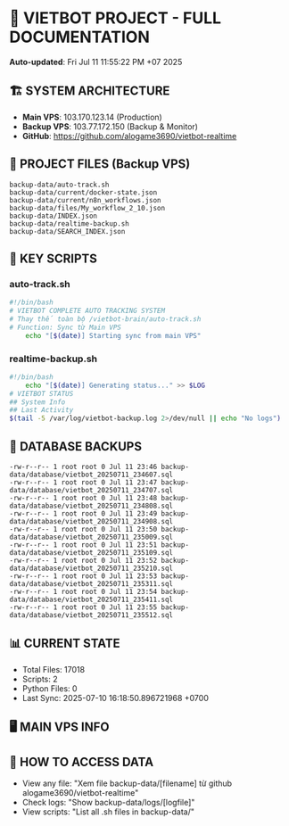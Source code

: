 # 🤖 VIETBOT PROJECT - FULL DOCUMENTATION
**Auto-updated**: Fri Jul 11 11:55:22 PM +07 2025

## 🏗️ SYSTEM ARCHITECTURE
- **Main VPS**: 103.170.123.14 (Production)
- **Backup VPS**: 103.77.172.150 (Backup & Monitor)
- **GitHub**: https://github.com/alogame3690/vietbot-realtime

## 📁 PROJECT FILES (Backup VPS)
```
backup-data/auto-track.sh
backup-data/current/docker-state.json
backup-data/current/n8n_workflows.json
backup-data/files/My_workflow_2_10.json
backup-data/INDEX.json
backup-data/realtime-backup.sh
backup-data/SEARCH_INDEX.json
```

## 🔧 KEY SCRIPTS
### auto-track.sh
```bash
#!/bin/bash
# VIETBOT COMPLETE AUTO TRACKING SYSTEM
# Thay thế toàn bộ /vietbot-brain/auto-track.sh
# Function: Sync từ Main VPS
    echo "[$(date)] Starting sync from main VPS"
```
### realtime-backup.sh
```bash
#!/bin/bash
    echo "[$(date)] Generating status..." >> $LOG
# VIETBOT STATUS
## System Info
## Last Activity
$(tail -5 /var/log/vietbot-backup.log 2>/dev/null || echo "No logs")
```

## 💾 DATABASE BACKUPS
```
-rw-r--r-- 1 root root 0 Jul 11 23:46 backup-data/database/vietbot_20250711_234607.sql
-rw-r--r-- 1 root root 0 Jul 11 23:47 backup-data/database/vietbot_20250711_234707.sql
-rw-r--r-- 1 root root 0 Jul 11 23:48 backup-data/database/vietbot_20250711_234808.sql
-rw-r--r-- 1 root root 0 Jul 11 23:49 backup-data/database/vietbot_20250711_234908.sql
-rw-r--r-- 1 root root 0 Jul 11 23:50 backup-data/database/vietbot_20250711_235009.sql
-rw-r--r-- 1 root root 0 Jul 11 23:51 backup-data/database/vietbot_20250711_235109.sql
-rw-r--r-- 1 root root 0 Jul 11 23:52 backup-data/database/vietbot_20250711_235210.sql
-rw-r--r-- 1 root root 0 Jul 11 23:53 backup-data/database/vietbot_20250711_235311.sql
-rw-r--r-- 1 root root 0 Jul 11 23:54 backup-data/database/vietbot_20250711_235411.sql
-rw-r--r-- 1 root root 0 Jul 11 23:55 backup-data/database/vietbot_20250711_235512.sql
```

## 📊 CURRENT STATE
- Total Files: 17018
- Scripts: 2
- Python Files: 0
- Last Sync: 2025-07-10 16:18:50.896721968 +0700

## 🖥️ MAIN VPS INFO


## 🚨 HOW TO ACCESS DATA
- View any file: "Xem file backup-data/[filename] từ github alogame3690/vietbot-realtime"
- Check logs: "Show backup-data/logs/[logfile]"
- View scripts: "List all .sh files in backup-data/"
